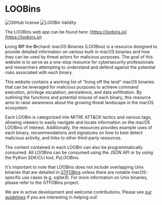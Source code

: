 # LOOBins
![GitHub license](https://img.shields.io/github/license/infosecB/LOOBins)
![LOOBin Validity](https://github.com/infosecB/LOOBins/actions/workflows/validate_loobins.yml/badge.svg)

The LOOBins web app can be found here: [https://loobins.io](https://loobins.io)

**L**iving **O**ff the **O**rchard: macOS Binaries (LOOBins) is a resource designed to provide detailed information on various built-in macOS binaries and how they can be used by threat actors for malicious purposes. The goal of this website is to serve as a one-stop resource for cybersecurity professionals and researchers attempting to understand and defend against the potential risks associated with each binary.

This website contains a working list of "living off the land" macOS binaries that can be leveraged for malicious purposes to achieve command execution, privilege escalation, persistence, and data exfiltration. By outlining the functions and potential misuse of each binary, this resource aims to raise awareness about the growing threat landscape in the macOS ecosystem.

Each LOOBin is categorized into MITRE ATT&CK tactics and various tags, allowing viewers to easily navigate and locate information on the macOS LOOBins of interest. Additionally, the resources provides example uses of each binary, recommendations and signatures on how to best detect malicious activity, and links to other third-party resources.

The content contained in each LOOBin can also be programmatically consumed. All LOOBins can be consumed using the JSON API or by using the Python SDK/CLI tool, PyLOOBins.

It's important to note that LOOBins does not include overlapping Unix binaries that are detailed in [GTFOBins](https://gtfobins.github.io) unless there are notable macOS-specific use cases (e.g. sqlite3). For more information on Unix binaries, please refer to the GTFOBins project.

We are in active development and welcome contributions. Please see [our guidelines](https://github.com/infosecB/LOOBins/blob/main/CONTRIBUTING.md) if you are interesting in helping out!
